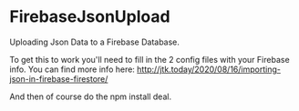 # FirebaseJsonUpload
Uploading Json Data to a Firebase Database.

To get this to work you'll need to fill in the 2 config files with your Firebase info.  You can find more info here:
http://jtk.today/2020/08/16/importing-json-in-firebase-firestore/

And then of course do the npm install deal.

